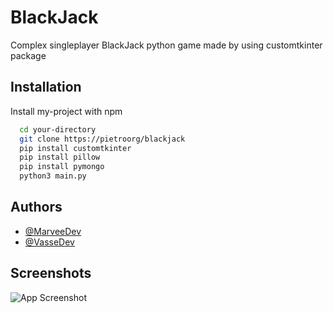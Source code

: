 
# BlackJack

Complex singleplayer BlackJack python game made by using customtkinter package


## Installation

Install my-project with npm

```bash
  cd your-directory
  git clone https://pietroorg/blackjack
  pip install customtkinter
  pip install pillow
  pip install pymongo
  python3 main.py
```
    
## Authors

- [@MarveeDev](https://www.github.com/MarveeDev)
- [@VasseDev](https://www.github.com/VasseDev)



## Screenshots

![App Screenshot](https://i.imgur.com/Kf1Kikt.png)

